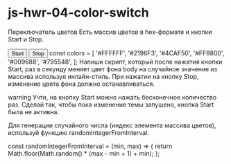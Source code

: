 # js-hwr-04-color-switch

Переключатель цветов Есть массив цветов в hex-формате и кнопки Start и Stop.

<button type="button" data-action="start">Start</button>
<button type="button" data-action="stop">Stop</button> const colors = [ '#FFFFFF', '#2196F3',
'#4CAF50', '#FF9800', '#009688', '#795548', ]; Напиши скрипт, который после нажатия кнопки Start,
раз в секунду меняет цвет фона body на случайное значение из массива используя инлайн-стиль. При
нажатии на кнопку Stop, изменение цвета фона должно останавливаться.

warning Учти, на кнопку Start можно нажать бесконечное количество раз. Сделай так, чтобы пока
изменение темы запушено, кнопка Start была не активна.

Для генерации случайного числа (индекс элемента массива цветов), используй функцию
randomIntegerFromInterval.

const randomIntegerFromInterval = (min, max) => { return Math.floor(Math.random() \* (max -
min + 1) + min); };
